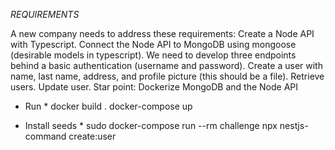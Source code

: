 *REQUIREMENTS*

A new company needs to address these requirements:
Create a Node API with Typescript.
Connect the Node API to MongoDB using mongoose (desirable models in typescript).
We need to develop three endpoints behind a basic authentication (username and password).
Create a user with name, last name, address, and profile picture (this should be a file).
Retrieve users.
Update user.
Star point: Dockerize MongoDB and the Node API


* Run *
docker build .
docker-compose up

* Install seeds *
sudo docker-compose run --rm challenge npx nestjs-command create:user